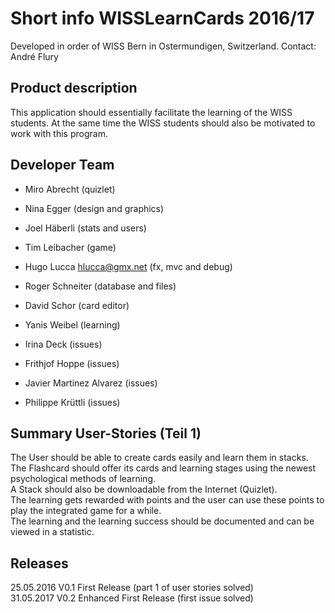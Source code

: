 ﻿#   Short info WISSLearnCards 2016/17
Developed in order of WISS Bern in Ostermundigen, Switzerland.
Contact: André Flury

## Product description
This application should essentially facilitate the learning of the WISS students.
At the same time the WISS students should also be motivated to work with this program.

## Developer Team
- Miro	Abrecht								(quizlet)
- Nina	Egger								(design and graphics)
- Joel	Häberli								(stats and users)
- Tim	Leibacher							(game)
- Hugo	Lucca			hlucca@gmx.net		(fx, mvc and debug)
- Roger	Schneiter							(database and files)
- David	Schor								(card editor)
- Yanis	Weibel								(learning)
    
- Irina Deck								(issues)
- Frithjof Hoppe								(issues)
- Javier Martinez Alvarez								(issues)
- Philippe Krüttli 								(issues)

## Summary User-Stories (Teil 1)
The User should be able to create cards easily and learn them in stacks.    
The Flashcard should offer its cards and learning stages using the newest psychological methods of learning.    
A Stack should also be downloadable from the Internet (Quizlet).    
The learning gets rewarded with points and the user can use these points to play the integrated
game for a while.    
The learning and the learning success should be documented and can be viewed in a statistic.    

## Releases
25.05.2016			V0.1	First Release (part 1 of user stories solved)    
31.05.2017      V0.2  Enhanced First Release (first issue solved)
